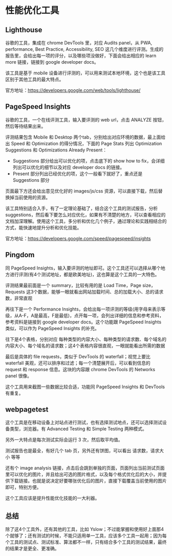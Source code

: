 # 性能优化工具

## Lighthouse

谷歌的工具，集成在 chrome DevTools 里，对应 Audits panel，从 PWA, performance, Best Practice, Accessibility, SEO 这几个维度进行评测。生成的报告里，会给出每一项的评分，以及哪些项没做好，下面会给出相应的 learn more 链接，链接到 google developer docs。

该工具是基于 mobile 设备进行评测的，可以用来测试本地环境，这个也是该工具区别于其他工具的最大特点。

官方地址：https://developers.google.com/web/tools/lighthouse/

## PageSpeed Insights

谷歌的工具，一个在线评测工具，输入要评测的 web url，点击 ANALYZE 按钮，然后等待结果出来。

评测结果包含 Mobile 和 Desktop 两个tab，分别给出对应环境的数据，最上面给出 Speed 和 Optimization 的得分情况，下面的 Page Stats 列出 Optimization Suggestions 和 Optimizations Already Present：

+ Suggestions 部分给出可以优化的项，点击底下的 show how to fix，会详细列出可以优化的细节以及对应 developer docs 的链接。
+ Present 部分列出已经优化的项，这个一般看下就好了，重点还是 Suggestions 部分

页面最下方还会给出意见优化好的 images/js/css 资源，可以直接下载，然后替换掉当前使用的资源。

该工具特别适合入手，有了一定理论基础了，结合这个工具的测试报告，分析 suggestions，然后看下要怎么对应优化，如果有不清楚的地方，可以查看相应的文档加深理解。使用这个工具，多分析和优化几个例子，通过理论和实践相结合的方式，能快速地提升分析和优化技能。

官方地址：https://developers.google.com/speed/pagespeed/insights

## Pingdom

同 PageSpeed Insights，输入要评测的地址即可。这个工具还可以选择从哪个地方进行评测(有4个测试地址，都是欧美地址)，这也算是这个工具的一大特色。

评测结果最前面是一个 summary，比较有用的是 Load Time，Page size，Requests  这3个数据，能够一眼就看出网站加载时间、总的加载大小、总的请求数，非常直观

再往下是一个 Performance Insights，会给出每一项评测的等级(用字母来表示等级，从A-F，A是最高，F是最低)，点开每一项，会列出详细的信息和参考资料，参考资料是链接到 google developer docs。这个功能跟 PageSpeed Insights 类似，可以作为 PageSpeed Insights 的补充。

往下是4个表格，分别对应 每种类型的内容大小、每种类型的请求数、每个域名的内容大小、每个域名的请求数；这4个表格内容很直观，一眼就能看出所需的数据

最后是具体的 file requests，类似于 DevTools 的 waterfall；视觉上要比 waterfall 美观，还可以排序和过滤；每一个清楚展开后，可以看到信息的 request 和 response 信息。这块的内容跟 chrome DevTools 的 Networks panel 很像。

这个工具用来截图一些数据比较合适，功能同 PageSpeed Insights 和 DevTools 有重复。

## webpagetest

这个工具是在移动设备上对站点进行测试，也有选择测试地点，还可以选择测试设备类型，浏览器。有 Advanced Testing 和 Simple Testing 两种模式。

另外一大特点是每次测试实际会运行 3 次，然后取平均值。

测试报告也是最全，有好几个 tab 页，另外还有饼图，可以看出 请求数，请求大小 等等

还有个 image analysis 链接，点击后会跳到单独的页面，页面列出当前测试页面里可以优化的图片，并且给出可选的图片格式，以及每个格式优化后的大小，并提供下载链接。也就是说决定好要哪张优化后的图片，直接下载覆盖当前使用的图片即可，特别方便。

这个工具应该是提升性能优化技能的一大利器。

## 总结

除了这4个工具外，还有其他的工具，比如 Yslow；不过能掌握和使用好上面那4个就够了；还有测试的时候，不能只适用单一工具，应该多个工具一起用；因为每个工具的测试点、测试标准、算法都不一样，只有结合多个工具的测试结果，最终的结果才是更全、更准确。